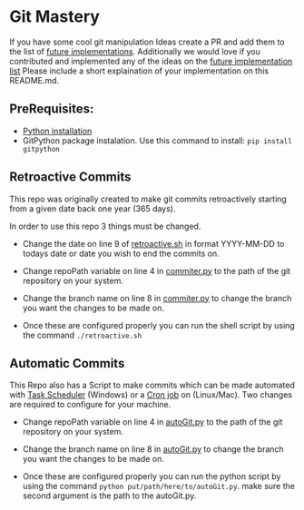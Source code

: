 # Git Mastery

If you have some cool git manipulation Ideas create a PR and add them to the list of [future implementations](./todo.md).
Additionally we would love if you contributed and implemented any of the ideas on the [future implementation list](./todo.md) Please include a short explaination of your implementation on this README.md.

## PreRequisites:
 - [Python installation](https://www.python.org/downloads/)
 - GitPython package instalation. Use this command to install: `pip install gitpython`

## Retroactive Commits
This repo was originally created to make git commits retroactively starting from a given date back one year (365 days).

In order to use this repo 3 things must be changed.

 - Change the date on line 9 of [retroactive.sh](./committer.py) in format YYYY-MM-DD to todays date or date you wish to end the commits on.

 - Change repoPath variable on line 4 in [commiter.py](./committer.py) to the path of the git repository on your system.

 - Change the branch name on line 8 in [commiter.py](./committer.py) to change the branch you want the changes to be made on. 

- Once these are configured properly you can run the shell script by using the command `./retroactive.sh`

## Automatic Commits
This Repo also has a Script to make commits which can be made automated with [Task Scheduler](https://en.wikipedia.org/wiki/Windows_Task_Scheduler) (Windows) or a [Cron job](https://en.wikipedia.org/wiki/Cron) on (Linux/Mac). 
Two changes are required to configure for your machine. 

 - Change repoPath variable on line 4 in [autoGit.py](./autoGit.py) to the path of the git repository on your system.

- Change the branch name on line 8 in [autoGit.py](./autoGit.py) to change the branch you want the changes to be made on. 

- Once these are configured properly you can run the python script by using the command `python put/path/here/to/autoGit.py`. make sure the second argument is the path to the autoGit.py.